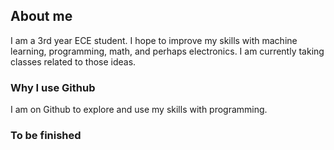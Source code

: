 ## About me

I am a 3rd year ECE student. I hope to improve my skills with machine learning, programming, math, and perhaps electronics. I am currently taking classes related to those ideas. 

### Why I use Github
I am on Github to explore and use my skills with programming. 

### To be finished
